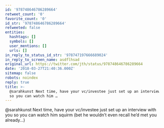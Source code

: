 ```yaml
---
id: '978748646786289664'
retweet_count: '0'
favorite_count: '0'
id_str: '978748646786289664'
retweeted: false
entities:
  hashtags: []
  symbols: []
  user_mentions: []
  urls: []
in_reply_to_status_id_str: '978747197666689024'
in_reply_to_screen_name: asdflhsad
original_url: https://twitter.com/jth/status/978748646786289664
date: '2018-03-27T21:40:36.000Z'
sitemap: false
robots: noindex
reply: true
title: >-
  @sarahkunst Next time, have your vc/investee just set up an interview with you
  so you can watch him …
---
```


@sarahkunst Next time, have your vc/investee just set up an interview with you so you can watch him squirm (bet he wouldn’t even recall he’d met you already…)